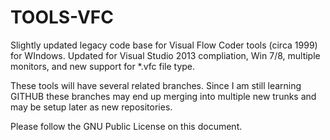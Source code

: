 TOOLS-VFC
=========

Slightly updated legacy code base for Visual Flow Coder tools (circa 1999) for WIndows.  Updated for Visual Studio 2013 compliation, Win 7/8, multiple monitors, and new support for *.vfc file type.

These tools will have several related branches.  Since I am still learning GITHUB these branches may end up merging into multiple new trunks and may be setup later as new repositories.

Please follow the GNU Public License on this document.

